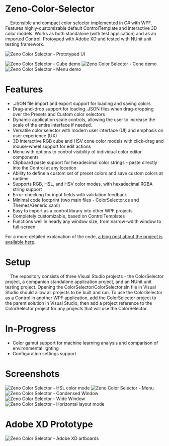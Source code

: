 # Zeno-Color-Selector
&nbsp;&nbsp;&nbsp;&nbsp;Extensible and compact color selector implemented in C# with WPF. Features highly-customizable default ControlTemplate and interactive 3D color models. Works as both standalone (with test application) and as an imported Control. Protoyped with Adobe XD and tested with NUnit unit testing framework.

![Zeno Color Selector - Prototyped UI](/media/zeno_color_selector_ui2.jpg "Zeno Color Selector - Prototyped UI")

![Zeno Color Selector - Cube demo](/media/zeno_color_selector_cube.gif "Zeno Color Selector - Cube demo")
![Zeno Color Selector - Cone demo](/media/zeno_color_selector_cone.gif "Zeno Color Selector - Cone demo")
![Zeno Color Selector - Menu demo](/media/zeno_color_selector_menu.gif "Zeno Color Selector - Menu demo")

# Features
- .JSON file import and export support for loading and saving colors
- Drag-and-drop support for loading .JSON files when drag-dropping over the Presets and Custom color selectors
- Dynamic application scale controls, allowing the user to increase the scale of the entire interface if needed.
- Versatile color selector with modern user interface (UI) and emphasis on user experience (UX)
- 3D interactive RGB cube and HSV cone color models with click-drag and mouse-wheel support for edit actions
- Menu with options to control visibility of individual color editor components
- Clipboard paste support for hexadecimal color strings - paste directly into the Control at any location
- Ability to define a custom set of preset colors and save custom colors at runtime
- Supports RGB, HSL, and HSV color modes, with hexadecimal RGBA string support
- Error-checking for input fields with validation feedback
- Minimal code footprint (two main files - ColorSelector.cs and Themes/Generic.xaml)
- Easy to import as a control library into other WPF projects
- Completely customizable, based on ControlTemplates
- Functions well in nearly any window size, from narrow-wdith window to full-screen

For a more detailed explanation of the code, [a blog post about the project is available here](http://dividebyzeno.com/zeno-color-selector-part1.html).

# Setup
&nbsp;&nbsp;&nbsp;&nbsp;The repository consists of three Visual Studio projects - the ColorSelector project, a companion standalone application project, and an NUnit unit testing project. Opening the ColorSelector/ColorSelector.sln file in Visual Studio should allow all projects to be built and run. To use the ColorSelector as a Control in another WPF application, add the ColorSelector project to the parent solution in Visual Studio, then add a project reference to the ColorSelector project for any projects that will use the ColorSelector.

# In-Progress
- Color gamut support for machine learning analysis and comparison of environmental lighting
- Configuration settings support

# Screenshots

![Zeno Color Selector - HSL color mode](/media/zeno_color_selector_5.png "Zeno Color Selector - HSL color mode")
![Zeno Color Selector - Menu](/media/zeno_color_selector_4.png "Zeno Color Selector - Menu")
![Zeno Color Selector - Condensed Window](/media/zeno_color_selector_2.png "Zeno Color Selector - Condensed Window")
![Zeno Color Selector - Wide Window](/media/zeno_color_selector_3.png "Zeno Color Selector - Wide Window")
![Zeno Color Selector - Horizontal layout mode](/media/zeno_color_selector_1.png "Zeno Color Selector - Horizontal layout mode")

# Adobe XD Prototype

![Zeno Color Selector - Adobe XD artboards](/media/zeno_color_selector_artboards.jpg "Zeno Color Selector - Adobe XD artboards")
